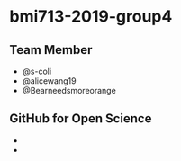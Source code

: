 # bmi713-2019-group4

## Team Member

- @s-coli
- @alicewang19
- @Bearneedsmoreorange


## GitHub for Open Science

- 
- 
